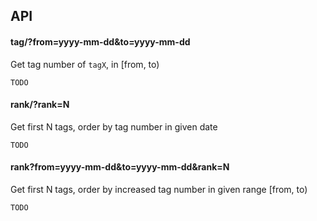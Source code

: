 ## API

#### tag/<tagX>?from=yyyy-mm-dd&to=yyyy-mm-dd

Get tag number of `tagX`, in [from, to)

```
TODO
```

#### rank/<yyyy-mm-dd>?rank=N

Get first N tags, order by tag number in given date

```
TODO
```

#### rank?from=yyyy-mm-dd&to=yyyy-mm-dd&rank=N

Get first N tags, order by increased tag number in given range [from, to)

```
TODO
```
